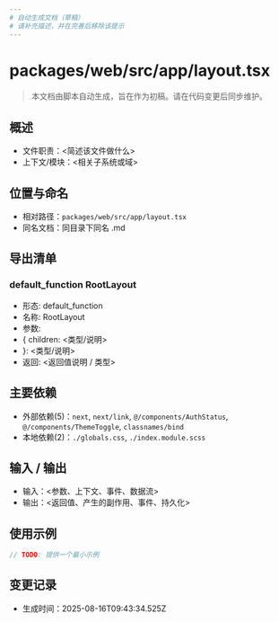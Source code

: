 ```yaml
---
# 自动生成文档（草稿）
# 请补充描述，并在完善后移除该提示
---
```


# packages/web/src/app/layout.tsx

> 本文档由脚本自动生成，旨在作为初稿。请在代码变更后同步维护。

## 概述

- 文件职责：<简述该文件做什么>
- 上下文/模块：<相关子系统或域>

## 位置与命名

- 相对路径：`packages/web/src/app/layout.tsx`
- 同名文档：同目录下同名 .md

## 导出清单

### default_function RootLayout

- 形态: default_function
- 名称: RootLayout
- 参数:
- {
  children: <类型/说明>
- }: <类型/说明>
- 返回: <返回值说明 / 类型>

## 主要依赖

- 外部依赖(5)：`next`, `next/link`, `@/components/AuthStatus`, `@/components/ThemeToggle`, `classnames/bind`
- 本地依赖(2)：`./globals.css`, `./index.module.scss`

## 输入 / 输出

- 输入：<参数、上下文、事件、数据流>
- 输出：<返回值、产生的副作用、事件、持久化>

## 使用示例

~~~ts
// TODO: 提供一个最小示例
~~~

## 变更记录

- 生成时间：2025-08-16T09:43:34.525Z
